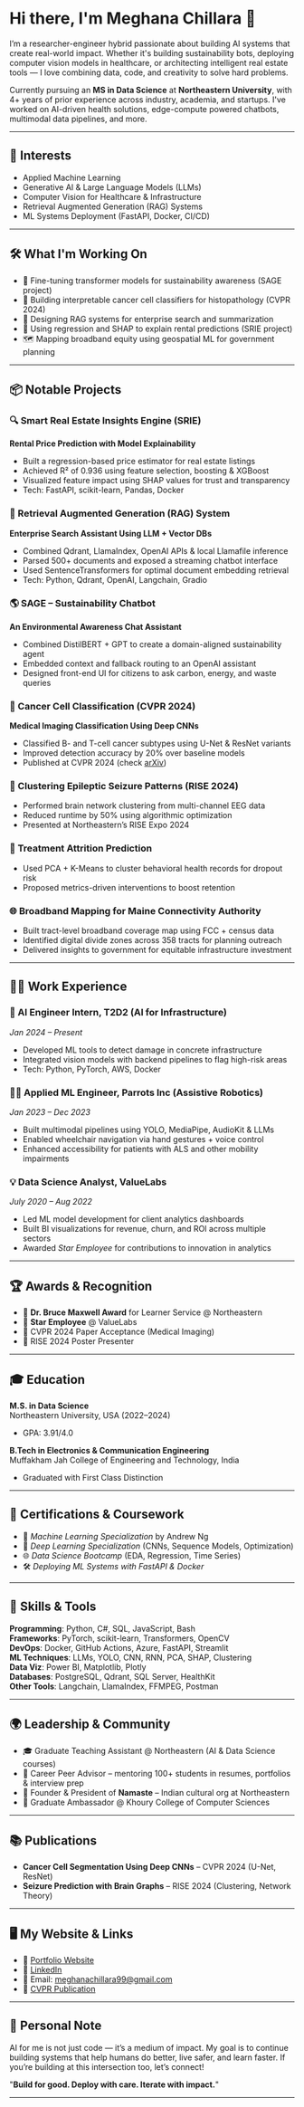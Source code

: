 # Hi there, I'm Meghana Chillara 👋

I’m a researcher-engineer hybrid passionate about building AI systems that create real-world impact. Whether it's building sustainability bots, deploying computer vision models in healthcare, or architecting intelligent real estate tools — I love combining data, code, and creativity to solve hard problems.

Currently pursuing an **MS in Data Science** at **Northeastern University**, with 4+ years of prior experience across industry, academia, and startups. I've worked on AI-driven health solutions, edge-compute powered chatbots, multimodal data pipelines, and more.

---

## 🧠 Interests
- Applied Machine Learning
- Generative AI & Large Language Models (LLMs)
- Computer Vision for Healthcare & Infrastructure
- Retrieval Augmented Generation (RAG) Systems
- ML Systems Deployment (FastAPI, Docker, CI/CD)

---

## 🛠️ What I'm Working On
- 🌱 Fine-tuning transformer models for sustainability awareness (SAGE project)
- 🏥 Building interpretable cancer cell classifiers for histopathology (CVPR 2024)
- 🧠 Designing RAG systems for enterprise search and summarization
- 🏡 Using regression and SHAP to explain rental predictions (SRIE project)
- 🗺 Mapping broadband equity using geospatial ML for government planning

---

## 📦 Notable Projects

### 🔍 Smart Real Estate Insights Engine (SRIE)
**Rental Price Prediction with Model Explainability**
- Built a regression-based price estimator for real estate listings
- Achieved R² of 0.936 using feature selection, boosting & XGBoost
- Visualized feature impact using SHAP values for trust and transparency
- Tech: FastAPI, scikit-learn, Pandas, Docker

### 🦜 Retrieval Augmented Generation (RAG) System
**Enterprise Search Assistant Using LLM + Vector DBs**
- Combined Qdrant, LlamaIndex, OpenAI APIs & local Llamafile inference
- Parsed 500+ documents and exposed a streaming chatbot interface
- Used SentenceTransformers for optimal document embedding retrieval
- Tech: Python, Qdrant, OpenAI, Langchain, Gradio

### 🌎 SAGE – Sustainability Chatbot
**An Environmental Awareness Chat Assistant**
- Combined DistilBERT + GPT to create a domain-aligned sustainability agent
- Embedded context and fallback routing to an OpenAI assistant
- Designed front-end UI for citizens to ask carbon, energy, and waste queries

### 🧬 Cancer Cell Classification (CVPR 2024)
**Medical Imaging Classification Using Deep CNNs**
- Classified B- and T-cell cancer subtypes using U-Net & ResNet variants
- Improved detection accuracy by 20% over baseline models
- Published at CVPR 2024 (check [arXiv](https://arxiv.org/abs/2404.10130))

### 🧠 Clustering Epileptic Seizure Patterns (RISE 2024)
- Performed brain network clustering from multi-channel EEG data
- Reduced runtime by 50% using algorithmic optimization
- Presented at Northeastern’s RISE Expo 2024

### 🧍 Treatment Attrition Prediction
- Used PCA + K-Means to cluster behavioral health records for dropout risk
- Proposed metrics-driven interventions to boost retention

### 🌐 Broadband Mapping for Maine Connectivity Authority
- Built tract-level broadband coverage map using FCC + census data
- Identified digital divide zones across 358 tracts for planning outreach
- Delivered insights to government for equitable infrastructure investment

---

## 👩‍💻 Work Experience

### 🔧 AI Engineer Intern, T2D2 (AI for Infrastructure)
*Jan 2024 – Present*
- Developed ML tools to detect damage in concrete infrastructure
- Integrated vision models with backend pipelines to flag high-risk areas
- Tech: Python, PyTorch, AWS, Docker

### 🧑‍💼 Applied ML Engineer, Parrots Inc (Assistive Robotics)
*Jan 2023 – Dec 2023*
- Built multimodal pipelines using YOLO, MediaPipe, AudioKit & LLMs
- Enabled wheelchair navigation via hand gestures + voice control
- Enhanced accessibility for patients with ALS and other mobility impairments

### 💡 Data Science Analyst, ValueLabs
*July 2020 – Aug 2022*
- Led ML model development for client analytics dashboards
- Built BI visualizations for revenue, churn, and ROI across multiple sectors
- Awarded *Star Employee* for contributions to innovation in analytics

---

## 🏆 Awards & Recognition
- 🏅 **Dr. Bruce Maxwell Award** for Learner Service @ Northeastern
- 🏅 **Star Employee** @ ValueLabs
- 🥇 CVPR 2024 Paper Acceptance (Medical Imaging)
- 🧠 RISE 2024 Poster Presenter

---

## 🎓 Education

**M.S. in Data Science**  
Northeastern University, USA (2022–2024)  
- GPA: 3.91/4.0

**B.Tech in Electronics & Communication Engineering**  
Muffakham Jah College of Engineering and Technology, India  
- Graduated with First Class Distinction

---

## 🧪 Certifications & Coursework
- 📘 *Machine Learning Specialization* by Andrew Ng
- 🤖 *Deep Learning Specialization* (CNNs, Sequence Models, Optimization)
- 🌐 *Data Science Bootcamp* (EDA, Regression, Time Series)
- 🛠️ *Deploying ML Systems with FastAPI & Docker*

---

## 🧠 Skills & Tools

**Programming**: Python, C#, SQL, JavaScript, Bash  
**Frameworks**: PyTorch, scikit-learn, Transformers, OpenCV  
**DevOps**: Docker, GitHub Actions, Azure, FastAPI, Streamlit  
**ML Techniques**: LLMs, YOLO, CNN, RNN, PCA, SHAP, Clustering  
**Data Viz**: Power BI, Matplotlib, Plotly  
**Databases**: PostgreSQL, Qdrant, SQL Server, HealthKit  
**Other Tools**: Langchain, LlamaIndex, FFMPEG, Postman

---

## 🌍 Leadership & Community
- 🎓 Graduate Teaching Assistant @ Northeastern (AI & Data Science courses)
- 🌱 Career Peer Advisor – mentoring 100+ students in resumes, portfolios & interview prep
- 🌟 Founder & President of **Namaste** – Indian cultural org at Northeastern
- 🤝 Graduate Ambassador @ Khoury College of Computer Sciences

---

## 📚 Publications
- **Cancer Cell Segmentation Using Deep CNNs** – CVPR 2024 (U-Net, ResNet)
- **Seizure Prediction with Brain Graphs** – RISE 2024 (Clustering, Network Theory)

---

## 🖥️ My Website & Links
- 🔗 [Portfolio Website](https://github.com/MeghanaChillara0203/)
- 💼 [LinkedIn](https://www.linkedin.com/in/meghana-chillara/)
- 📩 Email: meghanachillara99@gmail.com
- 📄 [CVPR Publication](https://arxiv.org/abs/2404.10130)

---

## 💬 Personal Note
AI for me is not just code — it’s a medium of impact. My goal is to continue building systems that help humans do better, live safer, and learn faster. If you’re building at this intersection too, let’s connect!

"**Build for good. Deploy with care. Iterate with impact.**"

---

